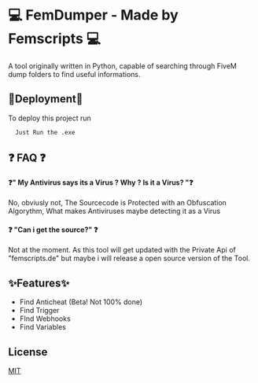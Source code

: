 
# 💻 FemDumper - Made by Femscripts 💻

A tool originally written in Python, capable of searching through FiveM dump folders to find useful informations.




## 🚀Deployment🚀

To deploy this project run

```bash
  Just Run the .exe
```


## ❓ FAQ ❓

#### ❓" My Antivirus says its a Virus ? Why ? Is it a Virus? "❓

No, obviusly not, The Sourcecode is Protected with an Obfuscation Algorythm, What makes Antiviruses maybe detecting it as a Virus

#### ❓ "Can i get the source?" ❓
Not at the moment. As this tool will get updated with the Private Api of "femscripts.de" but maybe i will release a open source version of the Tool. 


## ✨Features✨

- Find Anticheat (Beta! Not 100% done)
- Find Trigger
- FInd Webhooks
- Find Variables


## License

[MIT](https://choosealicense.com/licenses/mit/)

